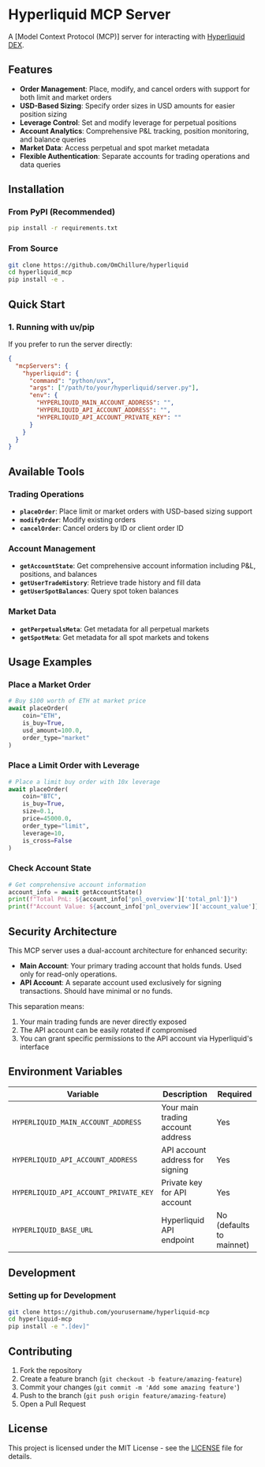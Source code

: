 # Hyperliquid MCP Server

A [Model Context Protocol (MCP)] server for interacting with [Hyperliquid DEX](https://hyperliquid.xyz/).

## Features

- **Order Management**: Place, modify, and cancel orders with support for both limit and market orders
- **USD-Based Sizing**: Specify order sizes in USD amounts for easier position sizing
- **Leverage Control**: Set and modify leverage for perpetual positions
- **Account Analytics**: Comprehensive P&L tracking, position monitoring, and balance queries
- **Market Data**: Access perpetual and spot market metadata
- **Flexible Authentication**: Separate accounts for trading operations and data queries

## Installation

### From PyPI (Recommended)

```bash
pip install -r requirements.txt
```

### From Source

```bash
git clone https://github.com/OmChillure/hyperliquid
cd hyperliquid_mcp
pip install -e .
```

## Quick Start

### 1. Running with uv/pip

If you prefer to run the server directly:

```json
{
  "mcpServers": {
    "hyperliquid": {
      "command": "python/uvx",
      "args": ["/path/to/your/hyperliquid/server.py"],
      "env": {
        "HYPERLIQUID_MAIN_ACCOUNT_ADDRESS": "",
        "HYPERLIQUID_API_ACCOUNT_ADDRESS": "",
        "HYPERLIQUID_API_ACCOUNT_PRIVATE_KEY": ""
      }
    }
  }
}
```

## Available Tools

### Trading Operations

- **`placeOrder`**: Place limit or market orders with USD-based sizing support
- **`modifyOrder`**: Modify existing orders 
- **`cancelOrder`**: Cancel orders by ID or client order ID

### Account Management  

- **`getAccountState`**: Get comprehensive account information including P&L, positions, and balances
- **`getUserTradeHistory`**: Retrieve trade history and fill data
- **`getUserSpotBalances`**: Query spot token balances

### Market Data

- **`getPerpetualsMeta`**: Get metadata for all perpetual markets
- **`getSpotMeta`**: Get metadata for all spot markets and tokens

## Usage Examples

### Place a Market Order

```python
# Buy $100 worth of ETH at market price
await placeOrder(
    coin="ETH",
    is_buy=True,
    usd_amount=100.0,
    order_type="market"
)
```

### Place a Limit Order with Leverage

```python
# Place a limit buy order with 10x leverage
await placeOrder(
    coin="BTC", 
    is_buy=True,
    size=0.1,
    price=45000.0,
    order_type="limit",
    leverage=10,
    is_cross=False
)
```

### Check Account State

```python
# Get comprehensive account information
account_info = await getAccountState()
print(f"Total PnL: ${account_info['pnl_overview']['total_pnl']}")
print(f"Account Value: ${account_info['pnl_overview']['account_value']}")
```

## Security Architecture

This MCP server uses a dual-account architecture for enhanced security:

- **Main Account**: Your primary trading account that holds funds. Used only for read-only operations.
- **API Account**: A separate account used exclusively for signing transactions. Should have minimal or no funds.

This separation means:
1. Your main trading funds are never directly exposed
2. The API account can be easily rotated if compromised
3. You can grant specific permissions to the API account via Hyperliquid's interface

## Environment Variables

| Variable | Description | Required |
|----------|-------------|----------|
| `HYPERLIQUID_MAIN_ACCOUNT_ADDRESS` | Your main trading account address | Yes |
| `HYPERLIQUID_API_ACCOUNT_ADDRESS` | API account address for signing | Yes |
| `HYPERLIQUID_API_ACCOUNT_PRIVATE_KEY` | Private key for API account | Yes |
| `HYPERLIQUID_BASE_URL` | Hyperliquid API endpoint | No (defaults to mainnet) |

## Development

### Setting up for Development

```bash
git clone https://github.com/yourusername/hyperliquid-mcp
cd hyperliquid-mcp
pip install -e ".[dev]"
```

## Contributing

1. Fork the repository
2. Create a feature branch (`git checkout -b feature/amazing-feature`)
3. Commit your changes (`git commit -m 'Add some amazing feature'`)
4. Push to the branch (`git push origin feature/amazing-feature`)
5. Open a Pull Request

## License

This project is licensed under the MIT License - see the [LICENSE](LICENSE) file for details.
